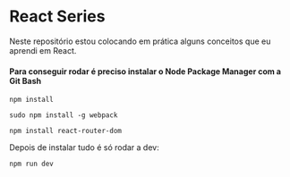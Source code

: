 # React Series
Neste repositório estou colocando em prática alguns conceitos que eu aprendi em React.

#### Para conseguir rodar é preciso instalar o Node Package Manager com a Git Bash

`npm install` 

`sudo npm install -g webpack`

`npm install react-router-dom`

Depois de instalar tudo é só rodar a dev:

`npm run dev` 
